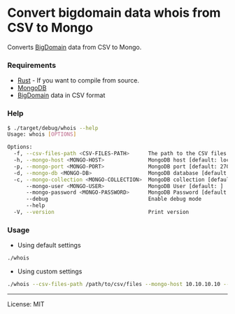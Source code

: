 # Convert bigdomain data whois from CSV to Mongo 

Converts [BigDomain](https://www.bigdomaindata.com/) data from CSV to Mongo.

### Requirements
- [Rust](https://www.rust-lang.org/tools/install) - If you want to compile from source.
- [MongoDB](https://www.mongodb.com/try/download/community)
- [BigDomain](https://www.bigdomaindata.com/) data in CSV format

### Help
```bash
$ ./target/debug/whois --help
Usage: whois [OPTIONS]

Options:
  -f, --csv-files-path <CSV-FILES-PATH>      The path to the CSV files [default: ./data]
  -h, --mongo-host <MONGO-HOST>              MongoDB host [default: localhost]
  -p, --mongo-port <MONGO-PORT>              MongoDB port [default: 27017]
  -d, --mongo-db <MONGO-DB>                  MongoDB database [default: whois]
  -c, --mongo-collection <MONGO-COLLECTION>  MongoDB collection [default: feeds]
      --mongo-user <MONGO-USER>              MongoDB User [default: ]
      --mongo-password <MONGO-PASSWORD>      MongoDB Password [default: ]
      --debug                                Enable debug mode
      --help                                 
  -V, --version                              Print version
```

### Usage
- Using default settings
```bash
./whois 
```
- Using custom settings
```bash
./whois --csv-files-path /path/to/csv/files --mongo-host 10.10.10.10 --mongo-port 27017 --mongo-db whois --mongo-collection feeds
```

---
License: MIT

